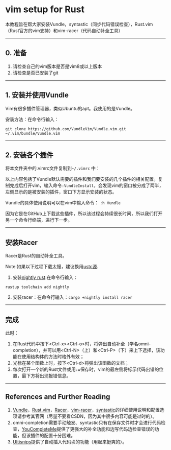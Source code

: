 # vim setup for Rust
本教程旨在帮大家安装Vundle，syntastic（同步代码错误检查），Rust.vim（Rust官方的vim支持）和vim-racer（代码自动补全工具）
  
----
## 0. 准备
1. 请检查自己的vim版本是否是vim8或以上版本
2. 请检查是否已安装了git

----
## 1. 安装并使用Vundle
Vim有很多插件管理器，类似Ubuntu的apt。我使用的是Vundle。

安装方法：在命令行输入：
```
git clone https://github.com/VundleVim/Vundle.vim.git ~/.vim/bundle/Vundle.vim
```
----
## 2. 安装各个插件
将本文件夹中的.vimrc文件复制到``` ~/.vimrc ``` 中：

以上内容包括了Vundle默认需要的插件和我们要安装的几个插件的相关配置。复制完成后打开vim，输入命令```:VundleInstall```，会发现vim的窗口被分成了两半，左侧显示的是被安装的插件，窗口下方显示安装的状态。

Vundle的具体使用说明可以在vim中输入命令： ``` :h Vundle ```
  
因为它是在GitHub上下载这些插件，所以该过程会持续很长时间，所以我们打开另一个命令行终端，进行下一步。

----
## 安装Racer
Racer是Rust的自动补全工具。

Note:如果以下过程下载太慢，建议换用[ustc源](https://lug.ustc.edu.cn/wiki/mirrors/help/rust-crates).

1. 安装[nightly rust](https://doc.rust-lang.org/book/appendix-07-nightly-rust.html#appendix-g---how-rust-is-made-and-nightly-rust):在命令行输入：
```
rustup toolchain add nightly
```

2. 安装racer：在命令行输入：```cargo +nightly install racer```

----
## 完成
此时：

1. 在Rust代码中按下\<Ctrl-x\>\<Ctrl-o\>时，将弹出自动补全（学名omni-completion），并可以用\<Ctrl-N\>（上）和\<Ctrl-P\>（下）来上下选择，该功能在使用结构体的方法时格外有效；
2. 光标在某个函数上时，按下\<Ctrl-d\>将弹出该函数的文档；
3. 每次打开一个新的Rust文件或用```:w```保存时，vim的最左侧将标示代码出错的位置，最下方将出现报错信息。

----
## References and Further Reading
1. [Vundle](https://github.com/VundleVim/Vundle.vim#quick-start)，[Rust.vim](https://github.com/rust-lang/rust.vim)，[Racer](https://github.com/racer-rust/racer)，[vim-racer](https://github.com/racer-rust/vim-racer)，[syntastic](https://github.com/vim-syntastic/syntastic)的详细使用说明和配置选项请参考其官网（尽量不要看CSDN，因为其中很多内容可能是过时的）。
2. omni-completion需要手动触发、syntastic只有在保存文件时才会进行代码检查，[YouCompleteMe](https://github.com/Valloric/YouCompleteMe#rust-semantic-completion)提供了更强大的补全功能和边写代码边检查错误的功能，但该插件的配置十分困难。
3. [Ultisnips](https://github.com/SirVer/ultisnips)提供了自动插入代码块的功能（用起来挺爽的）。


